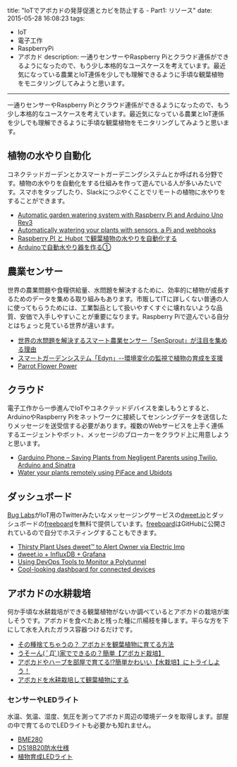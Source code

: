 title: "IoTでアボカドの発芽促進とカビを防止する - Part1: リソース"
date: 2015-05-28 16:08:23
tags:
 - IoT
 - 電子工作
 - RaspberryPi
 - アボカド
description: 一通りセンサーやRaspberry Piとクラウド連係ができるようになったので、もう少し本格的なユースケースを考えています。最近気になっている農業とIoT連係を少しでも理解できるように手頃な観葉植物をモニタリングしてみようと思います。
---

一通りセンサーやRaspberry Piとクラウド連係ができるようになったので、もう少し本格的なユースケースを考えています。最近気になっている農業とIoT連係を少しでも理解できるように手頃な観葉植物をモニタリングしてみようと思います。


<!-- more -->

## 植物の水やり自動化

コネクテッドガーデンとかスマートガーデニングシステムとか呼ばれる分野です。植物の水やりを自動化をする仕組みを作って遊んでいる人が多いみたいです。スマホをタップしたり、Slackにつぶやくことでリモートの植物に水やりをすることができます。

* [Automatic garden watering system with Raspberry Pi and Arduino Uno Rev3](http://martinsund.se/2015/05/22/automatic-garden-watering-system-with-raspberry-pi-and-arduino-uno-rev3/)
* [Automatically watering your plants with sensors, a Pi and webhooks](https://blog.serverdensity.com/automatically-watering-your-plants-with-sensors-a-pi-and-webhooks/)
* [Raspberry PI と Hubot で観葉植物の水やりを自動化する](http://ja.ngs.io/2014/08/02/watering-pi/)
* [Arduinoで自動水やり器を作る①](http://qiita.com/interestor/items/d59590b64820a8cf973e)


## 農業センサー

世界の農業問題や食糧供給量、水問題を解決するために、効率的に植物が成長するためのデータを集める取り組みもあります。市販してITに詳しくない普通の人に使ってもらうためには、工業製品として扱いやすくすぐに壊れないような品質、安価で入手しやすいことが重要になります。Raspberry Piで遊んでいる自分とはちょっと見ている世界が違います。


* [世界の水問題を解決するスマート農業センサー「SenSprout」が注目を集める理由](http://thebridge.jp/2015/01/sensprout)
* [スマートガーデンシステム「Edyn」--環境変化の監視で植物の育成を支援](http://japan.cnet.com/news/service/35050334/)
* [Parrot Flower Power](http://www.parrot.com/jp/products/flower-power/)

## クラウド

電子工作から一歩進んでIoTやコネクテッドデバイスを楽しもうとすると、ArduinoやRaspberry Piをネットワークに接続してセンシングデータを送信したりメッセージを送受信する必要があります。複数のWebサービスを上手く連係するエージェントやボット、メッセージのブローカーをクラウド上に用意しようと思います。

* [Garduino Phone – Saving Plants from Negligent Parents using Twilio, Arduino and Sinatra](https://www.twilio.com/blog/2014/06/garduino-phone-using-twilio-arduino-and-sinatra.html)
* [Water your plants remotely using PiFace and Ubidots](http://blog.ubidots.com/water-your-plants-remotely-using-piface-and-ubidots)
 
## ダッシュボード

[Bug Labs](http://buglabs.net/)がIoT用のTwitterみたいなメッセージングサービスの[dweet.io](https://dweet.io/)とダッシュボードの[freeboard](http://freeboard.github.io/freeboard/)を無料で提供しています。[freeboard](https://github.com/Freeboard/freeboard)はGitHubに公開されているので自分でホスティングすることもできます。

* [Thirsty Plant Uses dweet™ to Alert Owner via Electric Imp](http://buglabs.tumblr.com/post/107608001031/thirsty-plant-uses-dweet-tm-to-alert-owner-via)
* [dweet.io + InfluxDB + Grafana](http://datadventures.ghost.io/2014/09/07/dweet-io-influxdb-grafana/)
* [Using DevOps Tools to Monitor a Polytunnel](http://blog.risingstack.com/using-devops-tools-to-monitor-polytunnel/)
* [Cool-looking dashboard for connected devices](https://community.particle.io/t/cool-looking-dashboard-for-connected-devices/4021)


## アボカドの水耕栽培

何か手頃な水耕栽培ができる観葉植物がないか調べているとアボカドの栽培が楽しそうです。アボカドを食べたあと残った種に爪楊枝を挿します。平らな方を下にして水を入れたガラス容器つけるだけです。


* [その種捨てちゃうの？ アボカドを観葉植物に育てる方法](http://matome.naver.jp/odai/2134978820939247201)
* [うそーん( ﾟДﾟ)家でできるの？簡単【アボカド栽培】](http://matome.naver.jp/odai/2134901203259988201)
* [アボカドやハーブを部屋で育てる!?簡単かわいい【水栽培】にトライしよう！](https://kinarino.jp/cat6-%E3%83%A9%E3%82%A4%E3%83%95%E3%82%B9%E3%82%BF%E3%82%A4%E3%83%AB/9984-%E3%82%A2%E3%83%9C%E3%82%AB%E3%83%89%E3%82%84%E3%83%8F%E3%83%BC%E3%83%96%E3%82%92%E9%83%A8%E5%B1%8B%E3%81%A7%E8%82%B2%E3%81%A6%E3%82%8B!%EF%BC%9F%E7%B0%A1%E5%8D%98%E3%81%8B%E3%82%8F%E3%81%84%E3%81%84%E3%80%90%E6%B0%B4%E6%A0%BD%E5%9F%B9%E3%80%91%E3%81%AB%E3%83%88%E3%83%A9%E3%82%A4%E3%81%97%E3%82%88%E3%81%86%EF%BC%81)
* [アボカドを水耕栽培して観葉植物にする](http://nijimo.jp/blog/hobby/2015/1304/)


### センサーやLEDライト

水温、気温、湿度、気圧を測ってアボカド周辺の環境データを取得します。部屋の中で育てるのでLEDライトも必要かも知れません。

* [BME280](https://www.switch-science.com/catalog/2236/)
* [DS18B20防水仕様](http://victory7.com/?pid=65664796)
* [植物育成LEDライト](http://www.amazon.co.jp/dp/B00LTKSI5O/)
